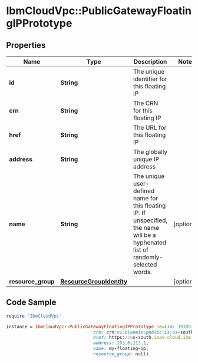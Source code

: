 # IbmCloudVpc::PublicGatewayFloatingIPPrototype

## Properties

Name | Type | Description | Notes
------------ | ------------- | ------------- | -------------
**id** | **String** | The unique identifier for this floating IP | 
**crn** | **String** | The CRN for this floating IP | 
**href** | **String** | The URL for this floating IP | 
**address** | **String** | The globally unique IP address | 
**name** | **String** | The unique user-defined name for this floating IP. If unspecified, the name will be a hyphenated list of randomly-selected words. | [optional] 
**resource_group** | [**ResourceGroupIdentity**](ResourceGroupIdentity.md) |  | [optional] 

## Code Sample

```ruby
require 'IbmCloudVpc'

instance = IbmCloudVpc::PublicGatewayFloatingIPPrototype.new(id: 39300233-9995-4806-89a5-3c1b6eb88689,
                                 crn: crn:v1:bluemix:public:is:us-south-1:a/123456::floating-ip:39300233-9995-4806-89a5-3c1b6eb88689,
                                 href: https://us-south.iaas.cloud.ibm.com/v1/floating_ips/39300233-9995-4806-89a5-3c1b6eb88689,
                                 address: 203.0.113.1,
                                 name: my-floating-ip,
                                 resource_group: null)
```



